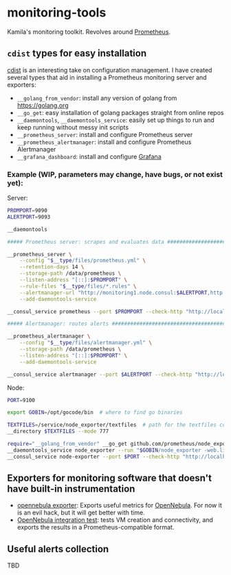 # monitoring-tools
Kamila's monitoring toolkit. Revolves around [Prometheus](https://prometheus.io/).

## `cdist` types for easy installation

[cdist](http://www.nico.schottelius.org/software/cdist/) is an interesting take on configuration management. I have created several types that aid in installing a Prometheus monitoring server and exporters:

- `__golang_from_vendor`: install any version of golang from https://golang.org
- `__go_get`: easy installation of golang packages straight from online repos
- `__daemontools`, `__daemontools_service`: easily set up things to run and keep running without messy init scripts
- `__prometheus_server`: install and configure Prometheus server
- `__prometheus_alertmanager`: install and configure Prometheus Alertmanager
- `__grafana_dashboard`: install and configure [Grafana](https://grafana.com/)

### Example (WIP, parameters may change, have bugs, or not exist yet):

Server:
```sh
PROMPORT=9090
ALERTPORT=9093

__daemontools

##### Prometheus server: scrapes and evaluates data #########################

__prometheus_server \
	--config "$__type/files/prometheus.yml" \
	--retention-days 14 \
	--storage-path /data/prometheus \
	--listen-address "[::]:$PROMPORT" \
	--rule-files "$__type/files/*.rules" \
	--alertmanager-url "http://monitoring1.node.consul:$ALERTPORT,http://monitoring2.node.consul:$ALERTPORT" \
	--add-daemontools-service

__consul_service prometheus --port $PROMPORT --check-http "http://localhost:$PORT/metrics" --check-interval 10s

##### Alertmanager: routes alerts ###########################################

__prometheus_alertmanager \
	--config "$__type/files/alertmanager.yml" \
	--storage-path /data/prometheus \
	--listen-address "[::]:$PROMPORT" \
	--add-daemontools-service

__consul_service alertmanager --port $ALERTPORT --check-http "http://localhost:$ALERTPORT/metrics" --check-interval 10s
```

Node:
```sh
PORT=9100

export GOBIN=/opt/gocode/bin  # where to find go binaries

TEXTFILES=/service/node_exporter/textfiles  # path for the textfiles collector
__directory $TEXTFILES --mode 777

require="__golang_from_vendor" __go_get github.com/prometheus/node_exporter
__daemontools_service node_exporter --run "$GOBIN/node_exporter -web.listen-address :$PORT -collector.textfile.directory=$TEXTFILES"
__consul_service node-exporter --port $PORT --check-http "http://localhost:$PORT/metrics" --check-interval 10s
```

## Exporters for monitoring software that doesn't have built-in instrumentation

- [opennebula exporter](https://github.com/AnotherKamila/opennebula-exporter): Exports useful metrics for [OpenNebula](https://opennebula.org/). For now it is an evil hack, but it will get better with time.
- [OpenNebula integration test](https://github.com/AnotherKamila/opennebula-exporter/tree/master/integration_test): tests VM creation and connectivity, and exports the results in a Prometheus-compatible format.

## Useful alerts collection

TBD
